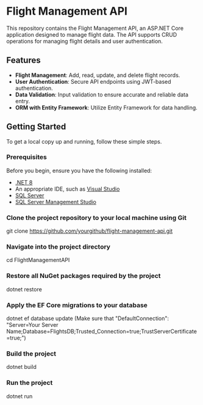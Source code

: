 # Flight Management API

This repository contains the Flight Management API, an ASP.NET Core application designed to manage flight data. The API supports CRUD operations for managing flight details and user authentication.

## Features

- **Flight Management**: Add, read, update, and delete flight records.
- **User Authentication**: Secure API endpoints using JWT-based authentication.
- **Data Validation**: Input validation to ensure accurate and reliable data entry.
- **ORM with Entity Framework**: Utilize Entity Framework for data handling.

## Getting Started

To get a local copy up and running, follow these simple steps.

### Prerequisites

Before you begin, ensure you have the following installed:
- [.NET 8](https://dotnet.microsoft.com/download) 
- An appropriate IDE, such as [Visual Studio](https://visualstudio.microsoft.com/vs/) 
- [SQL Server](https://www.microsoft.com/en-us/sql-server/sql-server-downloads)
-  [SQL Server Management Studio](https://learn.microsoft.com/en-us/sql/ssms/download-sql-server-management-studio-ssms?view=sql-server-ver16)

### Clone the project repository to your local machine using Git
git clone https://github.com/yourgithub/flight-management-api.git

### Navigate into the project directory
cd FlightManagementAPI

### Restore all NuGet packages required by the project
dotnet restore

### Apply the EF Core migrations to your database
dotnet ef database update (Make sure that "DefaultConnection": "Server=Your Server Name;Database=FlightsDB;Trusted_Connection=true;TrustServerCertificate=true;")

### Build the project
dotnet build

### Run the project
dotnet run
